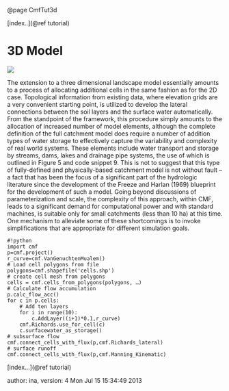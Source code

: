 @page CmfTut3d

[index..](@ref tutorial)

# 3D Model

![](media/structure_cmf_3d.png)

The extension to a three dimensional landscape model essentially amounts
to a process of allocating additional cells in the same fashion as for
the 2D case. Topological information from existing data, where elevation
grids are a very convenient starting point, is utilized to develop the
lateral connections between the soil layers and the surface water
automatically. From the standpoint of the framework, this procedure
simply amounts to the allocation of increased number of model elements,
although the complete definition of the full catchment model does
require a number of addition types of water storage to effectively
capture the variability and complexity of real world systems. These
elements include water transport and storage by streams, dams, lakes and
drainage pipe systems, the use of which is outlined in Figure 5 and code
snippet 9. This is not to suggest that this type of fully-defined and
physically-based catchment model is not without fault – a fact that has
been the focus of a significant part of the hydrologic literature since
the development of the Freeze and Harlan (1969) blueprint for the
development of such a model. Going beyond discussions of
parameterization and scale, the complexity of this approach, within CMF,
leads to a significant demand for computational power and with standard
machines, is suitable only for small catchments (less than 10 ha) at
this time. One mechanism to alleviate some of these shortcomings is to
invoke simplifications that are appropriate for different simulation
goals.

    #!python
    import cmf
    p=cmf.project()
    r_curve=cmf.VanGenuchtenMualem()
    # Load cell polygons from file
    polygons=cmf.shapefile('cells.shp')
    # create cell mesh from polygons
    cells = cmf.cells_from_polygons(polygons, …)
    # Calculate flow accumulation
    p.calc_flow_acc()
    for c in p.cells:
        # Add ten layers 
        for i in range(10):
            c.AddLayer((i+1)*0.1,r_curve)
        cmf.Richards.use_for_cell(c)
        c.surfacewater_as_storage()
    # subsurface flow
    cmf.connect_cells_with_flux(p,cmf.Richards_lateral)
    # surface runoff
    cmf.connect_cells_with_flux(p,cmf.Manning_Kinematic)

[index...](@ref tutorial)

author: ina, version: 4 Mon Jul 15 15:34:49 2013
